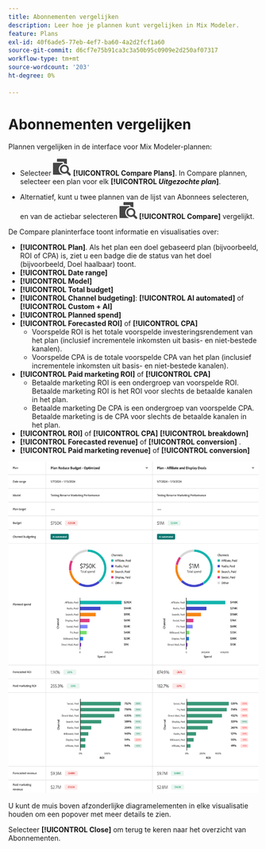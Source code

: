 ```yaml
---
title: Abonnementen vergelijken
description: Leer hoe je plannen kunt vergelijken in Mix Modeler.
feature: Plans
exl-id: 40f6ade5-77eb-4ef7-ba60-4a2d2fcf1a60
source-git-commit: d6cf7e75b91ca3c3a50b95c0909e2d250af07317
workflow-type: tm+mt
source-wordcount: '203'
ht-degree: 0%

---
```


# Abonnementen vergelijken

Plannen vergelijken in de interface voor Mix Modeler-plannen:

* Selecteer ![ vergelijken ](/help/assets/icons/Compare.svg) **[!UICONTROL Compare Plans]**. In Compare plannen, selecteer een plan voor elk **[!UICONTROL _Uitgezochte plan_]**.

* Alternatief, kunt u twee plannen van de lijst van Abonnees selecteren, en van de actiebar selecteren ![ ](/help/assets/icons/Compare.svg) **[!UICONTROL Compare]** vergelijkt.

De Compare planinterface toont informatie en visualisaties over:

* **[!UICONTROL Plan]**. Als het plan een doel gebaseerd plan (bijvoorbeeld, ROI of CPA) is, ziet u een badge die de status van het doel (bijvoorbeeld, Doel haalbaar) toont.
* **[!UICONTROL Date range]**
* **[!UICONTROL Model]**
* **[!UICONTROL Total budget]**
* **[!UICONTROL Channel budgeting]**: **[!UICONTROL AI automated]** of **[!UICONTROL Custom + AI]**
* **[!UICONTROL Planned spend]**
* **[!UICONTROL Forecasted ROI]** of **[!UICONTROL CPA]**
   * Voorspelde ROI is het totale voorspelde investeringsrendement van het plan (inclusief incrementele inkomsten uit basis- en niet-bestede kanalen).
   * Voorspelde CPA is de totale voorspelde CPA van het plan (inclusief incrementele inkomsten uit basis- en niet-bestede kanalen).
* **[!UICONTROL Paid marketing ROI]** of **[!UICONTROL CPA]**
   * Betaalde marketing ROI is een ondergroep van voorspelde ROI. Betaalde marketing ROI is het ROI voor slechts de betaalde kanalen in het plan.
   * Betaalde marketing De CPA is een ondergroep van voorspelde CPA. Betaalde marketing is de CPA voor slechts de betaalde kanalen in het plan.
* **[!UICONTROL ROI]** of **[!UICONTROL CPA]** **[!UICONTROL breakdown]**
* **[!UICONTROL Forecasted revenue]** of **[!UICONTROL conversion]** .
* **[!UICONTROL Paid marketing revenue]** of **[!UICONTROL conversion]**



![ vergelijk plannen ](/help/assets/compare-plans.png)

U kunt de muis boven afzonderlijke diagramelementen in elke visualisatie houden om een popover met meer details te zien.

Selecteer **[!UICONTROL Close]** om terug te keren naar het overzicht van Abonnementen.
